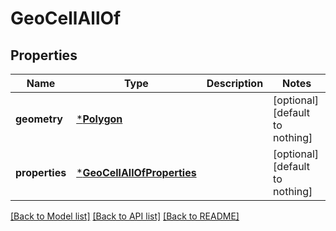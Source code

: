# GeoCellAllOf


## Properties
Name | Type | Description | Notes
------------ | ------------- | ------------- | -------------
**geometry** | [***Polygon**](Polygon.md) |  | [optional] [default to nothing]
**properties** | [***GeoCellAllOfProperties**](GeoCellAllOfProperties.md) |  | [optional] [default to nothing]


[[Back to Model list]](../README.md#models) [[Back to API list]](../README.md#api-endpoints) [[Back to README]](../README.md)


